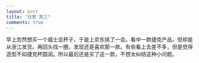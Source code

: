 ```yaml
---
layout: post
title: "日常 其三"
comments: true
---
```


早上忽然想买一个威士忌杯子，于是上京东挑了一会。看中一款捷克产品，但却是从浙江发货。再回头找一圈，发现还是喜欢那一款。有些看上去差不多，但是觉得造型不如捷克杯圆润。所以最后还是买了这一款，不想太纠结这种小问题。